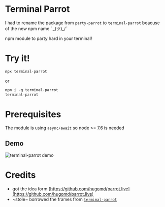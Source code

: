 # Terminal Parrot

I had to rename the package from `party-parrot` to `terminal-parrot` beacuse of the new npm name ¯\_(ツ)_/¯

npm module to party hard in your terminal!

# Try it!
```js
npx terminal-parrot
```

or

```js
npm i -g terminal-parrot
terminal-parrot
```
# Prerequisites
The module is using `async/await` so node >= 7.6 is needed

## Demo
![terminal-parrot demo](https://i.imgur.com/VBTRez1.gif)

# Credits
* got the idea form [https://github.com/hugomd/parrot.live](https://github.com/hugomd/parrot.live)
* ~stole~ borrowed the frames from [`terminal-parrot`](https://github.com/jmhobbs/terminal-parrot)

